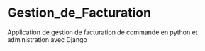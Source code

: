 # Gestion_de_Facturation
Application de gestion de facturation de commande en python et administration avec Django
